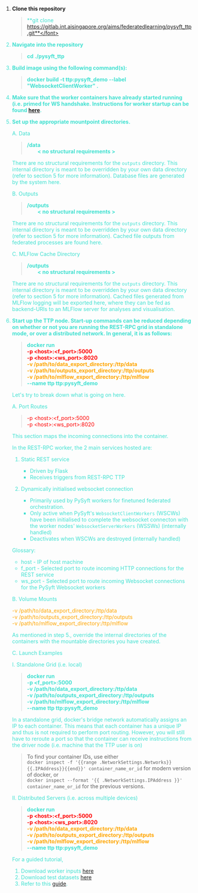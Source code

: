 1) **Clone this repository**

    > <font color='turquoise'>**git clone https://gitlab.int.aisingapore.org/aims/federatedlearning/pysyft_ttp.git**</font>

2) **Navigate into the repository**

    > <font color='turquoise'>**cd ./pysyft_ttp**</font>

3) **Build image using the following command(s):** 

    > <font color='turquoise'>**docker build -t ttp:pysyft_demo --label "WebsocketClientWorker" .**</font>

4) **Make sure that the worker containers have already started running (i.e. primed for WS handshake. Instructions for worker startup can be found [here](<insert link-to-worker-readme.md here>).**

5) **Set up the appropriate mountpoint directories.**

    A. Data

    > <font color='turquoise'>**/data <br>&ensp;&ensp;&ensp;&ensp;< no structural requirements >**</font>

    There are no structural requirements for the `outputs` directory. This internal directory is meant to be overridden by your own data directory (refer to section 5 for more information). Database files are generated by the system here.

    B. Outputs

    > <font color='turquoise'>**/outputs <br>&ensp;&ensp;&ensp;&ensp;< no structural requirements >**</font>

    There are no structural requirements for the `outputs` directory. This internal directory is meant to be overridden by your own data directory (refer to section 5 for more information). Cached file outputs from federated processes are found here.

    C. MLFlow Cache Directory

    > <font color='turquoise'>**/outputs <br>&ensp;&ensp;&ensp;&ensp;< no structural requirements >**</font>

    There are no structural requirements for the `outputs` directory. This internal directory is meant to be overridden by your own data directory (refer to section 5 for more information). Cached files generated from MLFlow logging will be exported here, where they can be fed as backend-URIs to an MLFlow server for analyses and visualisation.

6) **Start up the TTP node. Start-up commands can be reduced depending on whether or not you are running the REST-RPC grid in standalone mode, or over a distributed network. In general, it is as follows:**

    ><font color='turquoise'>**docker run <br><font color='red'>-p <host\>:<f_port\>:5000 <br> -p <host\>:<ws_port\>:8020</font><br><font color='orange'>-v /path/to/data_export_directory:/ttp/data <br> -v /path/to/outputs_export_directory:/ttp/outputs <br> -v /path/to/mlflow_export_directory:/ttp/mlflow</font><br> --name ttp ttp:pysyft_demo**</font>

    Let's try to break down what is going on here.

    A. Port Routes
    ><font color='red'>-p <host\>:<f_port\>:5000 <br> -p <host\>:<ws_port\>:8020</font>

    This section maps the incoming connections into the container. 
    
    In the REST-RPC worker, the 2 main services hosted are:
        
    1. Static REST service

        * Driven by Flask
        * Receives triggers from REST-RPC TTP

    2. Dynamically initialised websocket connection

        * Primarily used by PySyft workers for finetuned federated orchestration.
        * Only active when PySyft's `WebsocketClientWorkers` (WSCWs) have been initialised to complete the websocket connecton with the worker nodes' `WebsocketServerWorkers` (WSSWs) (internally handled)
        * Deactivates when WSCWs are destroyed (internally handled)

    Glossary:
     
    * host - IP of host machine
    * f_port - Selected port to route incoming HTTP connections for the REST service
    * ws_port - Selected port to route incoming Websocket connections for the PySyft Websocket workers

    B. Volume Mounts

    <font color='orange'>-v /path/to/data_export_directory:/ttp/data <br> -v /path/to/outputs_export_directory:/ttp/outputs <br> -v /path/to/mlflow_export_directory:/ttp/mlflow</font>

    As mentioned in step 5., override the internal directories of the containers with the mountable directories you have created.

    C. Launch Examples

    I. Standalone Grid (i.e. local)

    ><font color='turquoise'>**docker run <br> -p <f_port>:5000<br>-v /path/to/data_export_directory:/ttp/data <br> -v /path/to/outputs_export_directory:/ttp/outputs <br> -v /path/to/mlflow_export_directory:/ttp/mlflow <br>--name ttp ttp:pysyft_demo**</font>
     
    In a standalone grid, docker's bridge network automatically assigns an IP to each container. This means that each container has a unique IP and thus is not required to perform port routing. However, you will still have to reroute a port so that the container can receive instructions from the driver node (i.e. machine that the TTP user is on)

    > To find your container IDs, use either <br>`docker inspect -f '{{range .NetworkSettings.Networks}}{{.IPAddress}}{{end}}' container_name_or_id` for modern version of docker, or <br>`docker inspect --format '{{ .NetworkSettings.IPAddress }}' container_name_or_id` for the previous versions.

    II. Distributed Servers (i.e. across multiple devices)

    ><font color='turquoise'>**docker run <br><font color='red'>-p <host\>:<f_port\>:5000 <br> -p <host\>:<ws_port\>:8020</font><br><font color='orange'>-v /path/to/data_export_directory:/ttp/data <br> -v /path/to/outputs_export_directory:/ttp/outputs <br> -v /path/to/mlflow_export_directory:/ttp/mlflow</font><br> --name ttp ttp:pysyft_demo**</font>
    
    For a guided tutorial, 
    1. Download worker inputs [here](https://drive.google.com/drive/folders/1hSoOq1z-Lo3w-qUrFbsoPITzIyYWivvD?usp=sharing)
    2. Download test datasets [here](https://drive.google.com/drive/folders/19C9m6XEPHeEMIwmPRajX5-UBNujGOdtM?usp=sharing)
    3. Refer to this [guide](https://gitlab.int.aisingapore.org/aims/federatedlearning/fedlearn-prototype/-/wikis/PySyft/How-to-run-jobs-in-PySyft).

